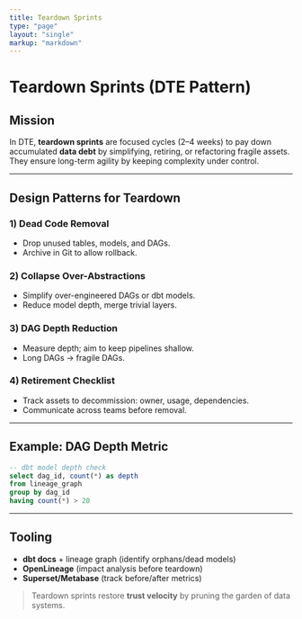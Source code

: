 ```yaml
---
title: Teardown Sprints
type: "page"
layout: "single"
markup: "markdown"
---
```


# Teardown Sprints (DTE Pattern)

## Mission
In DTE, **teardown sprints** are focused cycles (2–4 weeks) to pay down accumulated **data debt** by simplifying, retiring, or refactoring fragile assets. They ensure long-term agility by keeping complexity under control.

---

## Design Patterns for Teardown

### 1) Dead Code Removal
- Drop unused tables, models, and DAGs.  
- Archive in Git to allow rollback.  

### 2) Collapse Over-Abstractions
- Simplify over-engineered DAGs or dbt models.  
- Reduce model depth, merge trivial layers.  

### 3) DAG Depth Reduction
- Measure depth; aim to keep pipelines shallow.  
- Long DAGs → fragile DAGs.  

### 4) Retirement Checklist
- Track assets to decommission: owner, usage, dependencies.  
- Communicate across teams before removal.  

---

## Example: DAG Depth Metric

```sql
-- dbt model depth check
select dag_id, count(*) as depth
from lineage_graph
group by dag_id
having count(*) > 20
```

---

## Tooling
- **dbt docs** + lineage graph (identify orphans/dead models)  
- **OpenLineage** (impact analysis before teardown)  
- **Superset/Metabase** (track before/after metrics)  

> Teardown sprints restore **trust velocity** by pruning the garden of data systems.
